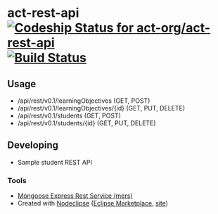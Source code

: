 # act-rest-api [ ![Codeship Status for act-org/act-rest-api](https://www.codeship.io/projects/5c9b72d0-5d6d-0131-b277-0261d5c39723/status?branch=master)](https://www.codeship.io/projects/11986) [![Build Status](https://travis-ci.org/act-org/act-rest-api.png?branch=master)](https://travis-ci.org/act-org/act-rest-api)

## Usage

* /api/rest/v0.1/learningObjectives (GET, POST)
* /api/rest/v0.1/learningObjectives/{id} (GET, PUT, DELETE)
* /api/rest/v0.1/students (GET, POST)
* /api/rest/v0.1/students/{id} (GET, PUT, DELETE)

## Developing

* Sample student REST API

### Tools

* [Mongoose Express Rest Service (mers)](https://github.com/jspears/mers)
* Created with [Nodeclipse](https://github.com/Nodeclipse/nodeclipse-1)
 ([Eclipse Marketplace](http://marketplace.eclipse.org/content/nodeclipse), [site](http://www.nodeclipse.org))   